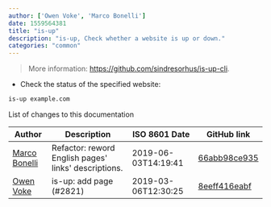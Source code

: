 ```yaml
---
author: ['Owen Voke', 'Marco Bonelli']
date: 1559564381
title: "is-up"
description: "is-up, Check whether a website is up or down."
categories: "common"
---
```

> More information: <https://github.com/sindresorhus/is-up-cli>.

- Check the status of the specified website:

```bash
is-up example.com
```
List of changes to this documentation


Author | Description | ISO 8601 Date | GitHub link
------|-----|-----|-----
[Marco Bonelli](mailto:marco@mebeim.net) | Refactor: reword English pages' links' descriptions. | 2019-06-03T14:19:41 | [66abb98ce935](https://github.com/tldr-pages/tldr/commit/66abb98ce935c0f4516bf30c4d6da72180d5a3ab)
[Owen Voke](mailto:owzie123@gmail.com) | is-up: add page (#2821) | 2019-03-06T12:30:25 | [8eeff416eabf](https://github.com/tldr-pages/tldr/commit/8eeff416eabfe70c5bec80bca16204644671892b)

